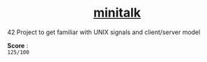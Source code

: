 <h1 align="center"><u>minitalk</u></h1>
42 Project to get familiar with UNIX signals and client/server model

**Score** :
<br>
`125/100`
